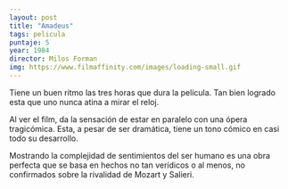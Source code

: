 ```yaml
---
layout: post
title: "Amadeus"
tags: pelicula
puntaje: 5
year: 1984
director: Milos Forman
img: https://www.filmaffinity.com/images/loading-small.gif
---
```


Tiene un buen ritmo las tres horas que dura la película. Tan bien logrado esta que uno nunca atina a mirar el reloj.

Al ver el film, da la sensación de estar en paralelo con una ópera tragicómica. Esta, a pesar de ser dramática, tiene un tono cómico en casi todo su desarrollo.

Mostrando la complejidad de sentimientos del ser humano es una obra perfecta que se basa en hechos no tan verídicos o al menos, no confirmados sobre la rivalidad de Mozart y Salieri. 

